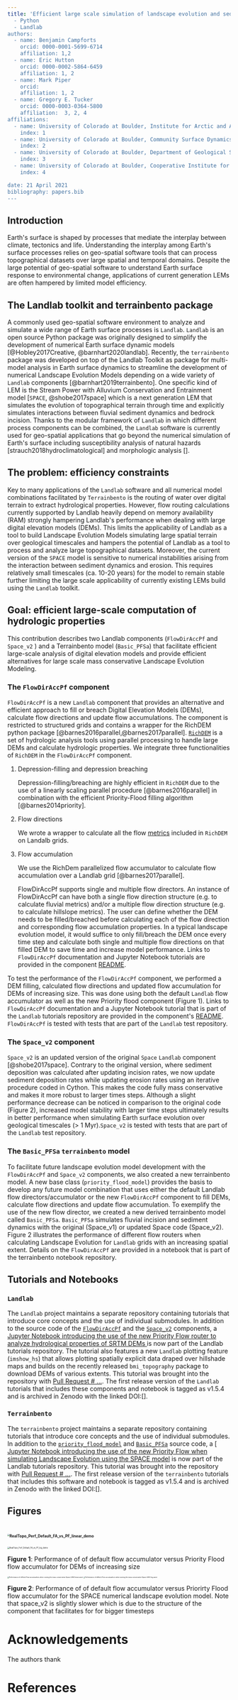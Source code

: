 ```yaml
---
title: 'Efficient large scale simulation of landscape evolution and sediment dynamics with Landlab v2.0:
  - Python
  - Landlab
authors:
  - name: Benjamin Campforts
    orcid: 0000-0001-5699-6714
    affiliation: 1,2
  - name: Eric Hutton
    orcid: 0000-0002-5864-6459
    affiliation: 1, 2
  - name: Mark Piper
    orcid: 
    affiliation: 1, 2
  - name: Gregory E. Tucker
    orcid: 0000-0003-0364-5800
    affiliation:  3, 2, 4
affiliations:
  - name: University of Colorado at Boulder, Institute for Arctic and Alpine Research
    index: 1
  - name: University of Colorado at Boulder, Community Surface Dynamics Modeling System Integration Facility
    index: 2
  - name: University of Colorado at Boulder, Department of Geological Sciences
    index: 3
  - name: University of Colorado at Boulder, Cooperative Institute for Research in Environmental Sciences
    index: 4

date: 21 April 2021
bibliography: papers.bib
---
```


## Introduction

Earth's surface is shaped by processes that mediate the interplay between climate, tectonics and life. Understanding the interplay among Earth's surface processes  relies on geo-spatial software tools that can process topographical datasets over large spatial and temporal domains. Despite the large potential of geo-spatial software to understand Earth surface response to environmental change, applications of current generation LEMs are often hampered by limited model efficiency. 

## The Landlab toolkit and terrainbento package

A commonly used geo-spatial software environment to analyze and simulate a wide range of Earth surface processes is ``Landlab``. ``Landlab`` is an open source Python package was originally designed to simplify the development of numerical Earth surface dynamic models  [@Hobley2017Creative, @barnhart2020landlab].  Recently, the ``terrainbento`` package was developed on top of the Landlab Toolkit as package for multi-model analysis in Earth surface dynamics to streamline the development of numerical Landscape Evolution Models depending on a wide variety of ``Landlab`` components [@barnhart2019terrainbento]. One specific kind of LEM is the Stream Power with Alluvium Conservation and Entrainment model  [``SPACE``, @shobe2017space] which is a next generation LEM that simulates the evolution of topographical terrain through time and explicitly simulates interactions between fluvial sediment dynamics and bedrock incision. Thanks to the modular framework of ``Landlab`` in which different process components can be combined, the ``Landlab`` software is currently used for geo-spatial applications that go beyond the numerical simulation of Earth's surface including susceptibility analysis of natural hazards [strauch2018hydroclimatological] and morphologic analysis []. 

## The problem: efficiency constraints  

Key to many applications of the ``Landlab`` software and all numerical model combinations facilitated by ``Terrainbento`` is the routing of water over digital terrain to extract hydrological properties. However, flow routing calculations currently supported by Landlab heavily depend on memory availability (RAM) strongly hampering Landlab's performance  when dealing with large digital elevation models (DEMs). This limits the applicability of Landlab as a tool to build Landscape Evolution Models simulating large spatial terrain over geological timescales and hampers the potential of Landlab as a tool to process and analyze large topographical datasets. Moreover, the current version of the ``SPACE`` model is sensitive to numerical instabilities arising from the interaction between sediment dynamics and erosion. This requires relatively small timescales  (ca. 10-20 years) for the model to remain stable further limiting the large scale applicability of currently existing LEMs build using the ``Landlab`` toolkit.  

## Goal: efficient large-scale computation of hydrologic properties

This contribution describes two Landlab components (``FlowDirAccPf`` and ``Space_v2`` ) and a Terrainbento  model (``Basic_PFSa``) that facilitate efficient large-scale analysis of digital elevation models and provide efficient alternatives for large scale mass conservative Landscape Evolution Modeling. 

### The ``FlowDirAccPf`` component

``FlowDirAccPf`` is a new ``Landlab`` component that provides an alternative and efficient approach to fill or breach Digital Elevation Models (DEMs), calculate flow directions and update flow accumulations. The component is restricted to structured grids and contains a wrapper for the RichDEM python package [@barnes2016parallel,@barnes2017parallel]. [``RichDEM``](https://richdem.readthedocs.io/en/latest/intro.html) is a set of hydrologic analysis tools using parallel processing to handle large DEMs and calculate hydrologic properties. We integrate three functionalities of ``RichDEM`` in the ``FlowDirAccPf`` component. 

1. Depression-filling and depression breaching 

   Depression-filling/breaching are highly efficient in ``RichDEM`` due to the use of a linearly scaling parallel procedure [@barnes2016parallel] in combination with the efficient  Priority-Flood filling algorithm [@barnes2014priority]. 

2. Flow directions 

   We wrote a wrapper to calculate all the flow [metrics](https://richdem.readthedocs.io/en/latest/flow_metrics.html) included in ``RichDEM`` on Landalb grids. 

3. Flow accumulation

   We use the RichDem parallelized flow accumulator to calculate flow accumulation over a Landlab grid [@barnes2017parallel]. 

   FlowDirAccPf supports single and multiple flow directors. An instance of FlowDirAccPf can have both a single flow direction structure (e.g. to calculate fluvial metrics) and/or a multiple flow direction structure (e.g. to calculate hillslope metrics). The user can define whether the DEM needs to be filled/breached before calculating each of the flow direction and corresponding flow accumulation properties. In a typical landscape evolution model, it would suffice to only fill/breach the DEM once every time step and calculate both single and multiple flow directions on that filled DEM to save time and increase model performance. Links to ``FlowDirAccPf`` documentation and Jupyter Notebook tutorials are provided in the component [README](https://github.com/BCampforts/landlab/tree/master/landlab/components/flow_dir_acc_pf/README.md). 

To test the performance of the ``FlowDirAccPf`` component, we performed a DEM filling, calculated flow directions and updated flow accumulation for DEMs of increasing size. This was done using both the default ``Landlab`` flow accumulator as well as the new Priority flood component (Figure 1).  Links to ``FlowDirAccPf`` documentation and a Jupyter Notebook tutorial that is part of the ``Landlab`` tutorials repository are provided in the component's [README](https://github.com/BCampforts/landlab/tree/master/landlab/components/flow_dir_acc_pf/README.md). ``FlowDirAccPf`` is  tested with tests that are part of the ``Landlab`` test repository. 

### The ``Space_v2`` component 

``Space_v2`` is an updated version of the original ``Space`` ``Landlab`` component [@shobe2017space]. Contrary to the original version, where sediment deposition was calculated after updating incision rates, we now update sediment deposition rates while updating erosion rates using an iterative procedure coded in Cython. This makes the code fully mass conservative and makes it more robust to larger times steps. Although a slight performance decrease can be noticed in comparison to the original code (Figure 2), increased model stability with larger time steps ultimately results in better performance when simulating Earth surface evolution over geological timescales (> 1 Myr).````Space_v2```` is  tested with tests that are part of the ``Landlab`` test repository. 

### The ``Basic_PFSa`` ``terrainbento`` model 

To facilitate future landscape evolution model development with the ``FlowDirAccPf`` and ``Space_v2`` components, we also created a new terrainbento model. A new base class (``priority_flood_model``) provides the basis to develop any future model combination that uses either the default Landlab flow directors/accumulator or the new ``FlowDirAccPf`` component to fill DEMs, calculate flow directions and update flow accumulation. To exemplify the use of the new flow director, we created a new derived terrainbento model called ``Basic_PFSa``. ``Basic_PFSa`` simulates fluvial incision and sediment dynamics with the original (Space_v1) or updated Space code (Space_v2). Figure 2 illustrates the performance of different flow routers when calculating Landscape Evolution for  ``Landlab`` grids with an increasing spatial extent. Details on the ``FlowDirAccPf`` are provided in a notebook that is part of the terrainbento notebook repository. 

## Tutorials and Notebooks

### ``Landlab``

The ``Landlab`` project maintains a separate repository containing tutorials that introduce core concepts and the use of individual submodules. In addition to the
source code of the [``FlowDirAccPf``](https://github.com/BCampforts/landlab/tree/bc/priority_flood/landlab/components/flow_dir_acc_pf) and the [``Space_v2``](https://github.com/BCampforts/landlab/tree/bc/priority_flood/landlab/components/space_v2) components, a [Jupyter Notebook introducing the use of the new Priority Flow router to analyze hydrological properties of SRTM DEMs ](https://github.com/BCampforts/landlab/blob/bc/priority_flood/notebooks/tutorials/PriorityFlood/PriorityFlood_realDEMs.ipynb) is now part of the Landlab tutorials repository. The tutorial also features a new ``Landlab`` plotting feature (``imshow_hs``) that allows plotting spatially explicit data draped over hillshade maps and builds on the recently released ``bmi_topography`` package to download DEMs of various extents. This tutorial was brought into the repository with [Pull Request # ...](). The first release version of the ``Landlab`` tutorials that includes these components and notebook is tagged as v1.5.4 and is archived in Zenodo with the linked DOI:[].

### ``Terrainbento``

The ``terrainbento`` project maintains a separate repository containing tutorials that introduce core concepts and the use of individual submodules. In addition to the [``priority_flood_model``](https://github.com/BCampforts/terrainbento/blob/BC/dev_PriorityFlood/terrainbento/base_class/priority_flood_model.py) and [``Basic_PFSa``](https://github.com/BCampforts/terrainbento/blob/BC/dev_PriorityFlood/terrainbento/derived_models/model_basicPF_Sa.py) source code, a [ [Jupyter Notebook introducing the use of the new Priority Flow when simulating Landscape Evolution using the SPACE model](https://github.com/BCampforts/terrainbento/blob/BC/dev_PriorityFlood/notebooks/different_flowRouters/PriorityFlood_vs_Landlab_flowDirector.ipynb) is now part of the Landlab tutorials repository. This tutorial was brought into the repository with [Pull Request # ...](). The first release version of the ``terrainbento`` tutorials that includes this software and notebook is tagged as v1.5.4 and is archived in Zenodo with the linked DOI:[].

## Figures

# <img src="Figures/Performance_Default_FA_vs_PF_Linear.png" alt="RealTopo_Perf_Default_FA_vs_PF_linear_demo" style="zoom:30%;" />

<img src="Figures/RealTopo_Perf_Default_FA_vs_PF_log_demo.png" alt="RealTopo_Perf_Default_FA_vs_PF_log_demo" style="zoom:30%;" />

**Figure 1**: Performance of of default flow accumulator versus Priority Flood flow accumulator for DEMs of increasing size 

<img src="Figures/Performance_Default_FA_vs_PF_Linear.png" alt="Performance of differnt Flow accumualtors when running the mass conservative Space LEM (linear axes)." style="zoom:24%;" /><img src="Figures/Performance_Default_FA_vs_PF_Log.png" alt="Performance of differnt Flow accumualtors when running the mass conservative Space LEM (log axes)." style="zoom:24%;" />

**Figure 2**: Performance of of default flow accumulator versus Priorirty Flood flow accumulator for the SPACE numerical landscape evolution model. Note that space_v2 is slightly slower which is due to the structure of the component that facilitates for for bigger timesteps 



# Acknowledgements

The authors thank 

# References
